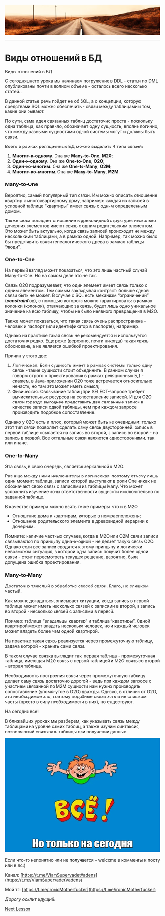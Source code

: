 ![](../../commonmedia/header.png)

***

   

Виды отношений в БД
===================

Виды отношений в БД

С сегодняшнего урока мы начинаем погружение в DDL - статьи по DML опубликованы почти в полном объеме - осталось всего несколько статей..

В данной статье речь пойдет не об SQL, а о концепции, которую средствами SQL можно обеспечить - связи между таблицами и том, какие они бывают.

По сути, сама идея связанных таблиц достаточно проста - поскольку одна таблица, как правило, обозначает одну сущность, вполне логично, что между разными сущностями одной системы могут и должны быть связи.

  

Всего в рамках реляционных БД можно выделить 4 типа связей:

1.  **Многие-к-одному**. Она же **Many-to-One**, **M2O**;
2.  **Один-к-одному**. Она же **One-to-One**, **O2O**;
3.  **Один-ко-многим**. Она же **One-to-Many**, **O2M**;
4.  **Многие-ко-многим**. Она же **Many-to-Many**, **M2M**.

  

### Many-to-One

Вероятно, самый популярный тип связи. Им можно описать отношение квартир к многоквартирному дому, например: каждая из записей в уcловной таблице “квартиры” имеет связь с одним определенным домом.

Также сюда попадает отношение в древовидной структуре: несколько дочерних элементов имеют связь с одним родительским элементом. Это может быть актуально, когда связь записей происходит не между несколькими таблицами, а в рамках одной. Например, так можно было бы представить связи генеалогического древа в рамках таблицы “люди”.

  

### One-to-One

На первый взгляд может показаться, что это лишь частный случай Many-to-One. Но на самом деле это не так.

Связь O2O подразумевает, что один элемент имеет связь только с одним элементом. Тем самым закладывая контракт: больше одной связи быть не может. В случае с SQL есть механизм “ограничений” (**_constraint_**’ов), с помощью которого можно гарантировать: в рамках колонки (колонок), отвечающих за связь, будет лишь одно уникальное значение на всю таблицу, чтобы не было неявного превращения в M2O.

Также может показаться, что такая связь очень распространена - человек и паспорт (или идентификатор в паспорте), например.

Однако на практике такая связь не рекомендуется и используется достаточно редко. Еще реже (вероятно, почти никогда) такая связь обоснована, а не является ошибкой проектирования.

Причин у этого две:

1.  Логическая. Если сущность имеет в рамках системы только одну связь - такие сущности стоит объединить. В данном случае я говорю строго о проектировании в рамках реляционных БД - скажем, в Java-приложении O2O тоже встречается относительно нечасто, но там это может иметь смысл;
2.  Физическая. Связывание таблиц при SELECT-запросе требует вычислительных ресурсов на сопоставление записей. И для О2О связи гораздо выгоднее представить две связанные записи в качестве записи одной таблицы, чем при каждом запросе производить подобное сопоставление.

Однако у O2O есть и плюс, который может быть не очевидным: только этот тип связи позволяет сделать саму связь двусторонней: запись в первой таблице ссылается на запись во второй, а запись во второй - на запись в первой. Все остальные связи являются односторонними, так или иначе.

  

### One-to-Many

Эта связь, в свою очередь, является зеркальной к M2O.

Разница между ними исключительно логическая, поэтому отмечу лишь один момент: таблица, записи которой выступают в роли One никак не обозначают свою связь с записями из таблицы Many. Что может усложнить изучение зоны ответственности сущности исключительно по заданной таблице.

В качестве примера можно взять те же примеры, что и в M2O:

*   Отношение дома к квартирам, которые в нем расположены;
*   Отношение родительского элемента в древовидной иерархии к дочерним.

  

Помните: наличие частных случаев, когда в M2O или O2M связи записи связываются по принципу одна-к-одной - не делает такую связь O2O. Однако если все записи сводятся к этому принципу и логически невозможна ситуация, в которой одна запись получит более одной связи - стоит пересмотреть текущее решение, вероятно, была допущена ошибка проектирования.

  

### Many-to-Many

Достаточно тяжелый в обработке способ связи. Благо, не слишком частый.

Как можно догадаться, описывает ситуации, когда запись в первой таблице может иметь несколько связей с записями в второй, а запись во второй - несколько связей с записями в первой.

Пример: таблица “владельцы квартир” и таблица “квартиры”. Одной квартирой может владеть несколько человек, но и каждый человек может владеть более чем одной квартирой.

На практике такая связь реализуется через промежуточную таблицу, задача которой - хранить сами связи.

В таком случае связка выглядит так: первая таблица - промежуточная таблица, имеющая M2O связь с первой таблицей и M2O связь со второй - вторая таблица.

Необходимость построения связи через промежуточную таблицу делает саму связь достаточно дорогой - ведь при каждом запросе с участием связанной по М2М сущности нам нужно производить сопоставление (упомянутое в О2О) дважды. Однако, в отличии от О2О, это необходимое зло, поэтому подобные связи хоть и не слишком часты (просто в силу необходимости в них), но существуют.

  

На сегодня все!

В ближайших уроках мы разберем, как указывать связь между таблицами на уровне самих таблиц, а также изучим синтаксис, позволяющий связывать таблицы при получении данных.

![](../../commonmedia/footer.png)

Если что-то непонятно или не получается – welcome в комменты к посту или в лс:)

Канал: [https://t.me/ViamSupervadetVadens](https://t.me/ViamSupervadetVadens)

Мой тг: [https://t.me/ironicMotherfucker](https://t.me/ironicMotherfucker)

_Дорогу осилит идущий!_

[Next Lesson](../97/DML-JOIN.md)
